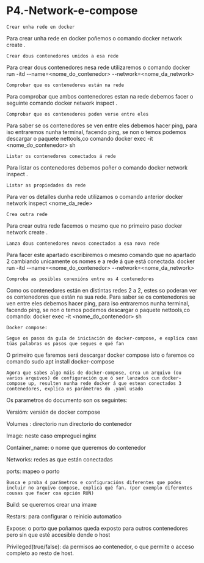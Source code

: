 # P4.-Network-e-compose

    Crear unha rede en docker
Para crear unha rede en docker poñemos o comando 
docker network create <nome da red>.

    Crear dous contenedores unidos a esa rede
Para crear dous contenedores nesa rede utilizaremos o comando
docker run -itd --name=<nome_do_contenedor> --network=<nome_da_network>

    Comprobar que os contenedores están na rede
Para comprobar que ambos contenedores estan na rede debemos facer o seguinte comando 
docker network inspect <nome da red>.

    Comprobar que os contenedores poden verse entre eles
Para saber se os contenedores se ven entre eles debemos hacer ping, para iso entraremos nunha terminal, facendo ping, se non o temos podemos descargar o paquete nettools,co comando docker exec -it <nome_do_contenedor> sh

    Listar os contenedores conectados á rede
Para listar os contenedores debemos poñer o comando docker network inspect <nome da red>.

    Listar as propiedades da rede
Para ver os detalles dunha rede utilizamos o comando anterior
docker network inspect <nome_da_rede>

    Crea outra rede
Para crear outra rede facemos o mesmo que no primeiro paso docker network create <nome da red>.

    Lanza dous contenedores novos conectados a esa nova rede
Para facer este apartado escribiremos o mesmo comando que no apartado 2 cambiando unicamente os nomes e a rede á que está conectada.
docker run -itd --name=<nome_do_contenedor> --network=<nome_da_network>

    Comproba as posibles conexións entre os 4 contenedores
Como os contenedores están en distintas redes 2 a 2, estes so poderan ver os contenedores que están na sua rede. Para saber se os contenedores se ven entre eles debemos hacer ping, para iso entraremos nunha terminal, facendo ping, se non o temos podemos descargar o paquete nettools,co comando:
docker exec -it <nome_do_contenedor> sh

    Docker compose:

    Segue os pasos da guía de iniciación de docker-compose, e explica coas túas palabras os pasos que segues e qué fan
O primeiro que faremos será descargar docker compose isto o faremos co comando
sudo apt install docker-compose

    Agora que sabes algo máis de docker-compose, crea un arquivo (ou varios arquivos) de configuración que ó ser lanzados cun docker-compose up, resulten nunha rede docker á que estean conectados 3 contenedores, explica os parámetros do .yaml usado

Os parametros do documento son os seguintes:

Versióm: versión de docker compose

Volumes : directorio nun directorio do contenedor

Image: neste caso empreguei nginx

Container_name: o nome que queremos do contenedor

Networks: redes as que están conectadas

ports: mapeo o porto

    Busca e proba 4 parámetros e configuracións diferentes que podes incluir no arquivo compose, explica qué fan. (por exemplo diferentes cousas que facer coa opción RUN)
    
Build: se queremos crear una imaxe

Restars: para configurar o reinicio automatico

Expose: o porto que poñamos queda exposto para outros contenedores pero sin que esté accesible dende o host

Privileged(true/false): da permisos ao contenedor, o que permite o acceso completo ao resto de host.